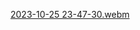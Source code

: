 [2023-10-25 23-47-30.webm](https://github.com/JooudDoo/ROS-labs/assets/82991898/8d098a62-3a0a-48c0-8783-ec8d3cbbd357)
